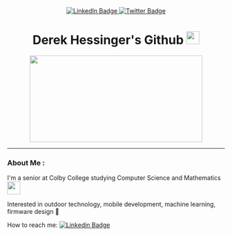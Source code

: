 <div id="header" align="center">
  <div id="badges">
    <a href="https://www.linkedin.com/in/derek-hessinger/">
      <img src="https://img.shields.io/badge/LinkedIn-blue?style=for-the-badge&logo=linkedin&logoColor=white" alt="LinkedIn Badge"/>
    </a>
    <a href="https://twitter.com/derekhessinger">
    <img src="https://img.shields.io/badge/Twitter-blue?style=for-the-badge&logo=twitter&logoColor=white" alt="Twitter Badge"/>
    </a>   </div>
   <h1>
     Derek Hessinger's Github
     <img src="https://media.giphy.com/media/hvRJCLFzcasrR4ia7z/giphy.gif" width="30px"/>
   </h1>
</div>

<div align="center">
  <img src="https://i.giphy.com/media/v1.Y2lkPTc5MGI3NjExZjFlOHpxeXY0eWVkOWNjYW5jcTBzZ2ltbjJxdDFmeWc0ajFlM2xucyZlcD12MV9pbnRlcm5hbF9naWZfYnlfaWQmY3Q9Zw/ujvhLZGsTajgQ/giphy.gif" width="400" height="200"/>
</div>

---

### About Me :

I'm a senior at Colby College studying Computer Science and Mathematics <img src="https://media.giphy.com/media/gniz0qUijH8T7yRQWR/giphy.gif" width="30">

Interested in outdoor technology, mobile development, machine learning, firmware design 🌱

How to reach me: [![Linkedin Badge](https://img.shields.io/badge/-derekhessinger-blue?style=flat&logo=Linkedin&logoColor=white)](https://www.linkedin.com/in/derek-hessinger/)

